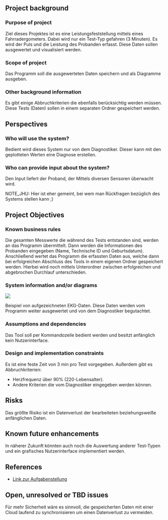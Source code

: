 ## Project background

### Purpose of project
Ziel dieses Projektes ist es eine Leistungsfeststellung mittels eines Fahrradergometers.
Dabei wird nur ein Test-Typ gefahren (3 Minuten).
Es wird der Puls und die Leistung des Probanden erfasst.
Diese Daten sollen ausgewertet und visualisiert werden.

### Scope of project
Das Programm soll die ausgewerteten Daten speichern und als Diagramme ausgeben.

### Other background information
Es gibt einige Abbruchkriterien die ebenfalls berücksichtig werden müssen.
Diese Tests (Daten) sollen in einem separaten Ordner gespeichert werden. 


## Perspectives
### Who will use the system?
Bedient wird dieses System nur von dem Diagnostiker.
Dieser kann mit den geplotteten Werten eine Diagnose erstellen.

### Who can provide input about the system?

Den Input liefert der Proband, der Mittels diversen Sensoren überwacht wird.

NOTE_JHU: Hier ist eher gemeint, bei wem man Rückfragen bezüglich des Systems stellen kann ;)

## Project Objectives
### Known business rules
Die gesamten Messwerte die während des Tests entstanden sind, werden an das Programm übermittelt.
Dann werden die Informationen des Probanden eingegeben (Name, Technische ID und Geburtsdatum).
Anschließend wertet das Programm die erfassten Daten aus, welche dann bei erfolgreichen Abschluss des Tools in einem eigenen Ordner gespeichert werden.
Hierbei wird noch mittels Unterordner zwischen erfolgreichen und abgebrochen Durchlauf unterschieden.

### System information and/or diagrams


![](ekg_example.png)

Beispiel von aufgezeichneten EKG-Daten.
Diese Daten werden vom Programm weiter ausgewertet und von dem Diagnostiker begutachtet.

### Assumptions and dependencies
Das Tool soll per Kommandozeile bedient werden und besitzt anfänglich kein Nutzerinterface.



### Design and implementation constraints
Es ist eine feste Zeit von 3 min pro Test vorgegeben.
Außerdem gibt es Abbruchkriterien:
- Herzfrequenz über 90% (220-Lebensalter).
- Andere Kriterien die vom Diagnostiker eingegeben werden können.

## Risks
Das größte Risiko ist ein Datenverlust der bearbeiteten beziehungsweiße anfänglichen Daten.

## Known future enhancements
In näherer Zukunft könnten auch noch die Auswertung anderer Test-Typen und ein grafisches Nutzerinterface implementiert werden.


## References

- [Link zur Aufgabenstellung](tbd)

## Open, unresolved or TBD issues
Für mehr Sicherheit wäre es sinnvoll, die gespeicherten Daten mit einer Cloud laufend zu synchronisieren um einen Datenverlust zu vermeiden.

